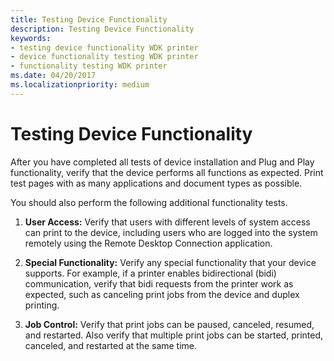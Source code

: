 ```yaml
---
title: Testing Device Functionality
description: Testing Device Functionality
keywords:
- testing device functionality WDK printer
- device functionality testing WDK printer
- functionality testing WDK printer
ms.date: 04/20/2017
ms.localizationpriority: medium
---
```


# Testing Device Functionality


After you have completed all tests of device installation and Plug and Play functionality, verify that the device performs all functions as expected. Print test pages with as many applications and document types as possible.

You should also perform the following additional functionality tests.

1.  **User Access:** Verify that users with different levels of system access can print to the device, including users who are logged into the system remotely using the Remote Desktop Connection application.

2.  **Special Functionality:** Verify any special functionality that your device supports. For example, if a printer enables bidirectional (bidi) communication, verify that bidi requests from the printer work as expected, such as canceling print jobs from the device and duplex printing.

3.  **Job Control:** Verify that print jobs can be paused, canceled, resumed, and restarted. Also verify that multiple print jobs can be started, printed, canceled, and restarted at the same time.

 

 




